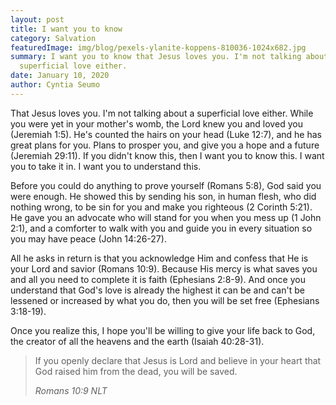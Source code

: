 ```yaml
---
layout: post
title: I want you to know
category: Salvation
featuredImage: img/blog/pexels-ylanite-koppens-810036-1024x682.jpg
summary: I want you to know that Jesus loves you. I'm not talking about a
  superficial love either.
date: January 10, 2020
author: Cyntia Seumo
---
```

<p>
That Jesus loves you. I'm not talking about a superficial love either. While you were yet in your mother's womb, the Lord knew you and loved you (<a>Jeremiah 1:5</a>). He's counted the hairs on your head (<a>Luke 12:7</a>), and he has great plans for you. Plans to prosper you, and give you a hope and a future (<a>Jeremiah 29:11</a>). If you didn't know this, then I want you to know this. I want you to take it in. I want you to understand this.
</p>

<p>
Before you could do anything to prove yourself (<a>Romans 5:8</a>), God said you were enough. He showed this by sending his son, in human flesh, who did nothing wrong, to be sin for you and make you righteous (<a>2 Corinth 5:21</a>). He gave you an advocate who will stand for you when you mess up (<a>1 John 2:1</a>), and a comforter to walk with you and guide you in every situation so you may have peace (<a>John 14:26-27</a>).
</p>

<p>
All he asks in return is that you acknowledge Him and confess that He is your Lord and savior (<a>Romans 10:9</a>). Because His mercy is what saves you and all you need to complete it is faith (<a>Ephesians 2:8-9</a>). And once you understand that God's love is already the highest it can be and can't be lessened or increased by what you do, then you will be set free (<a>Ephesians 3:18-19</a>).
</p>

<p>
Once you realize this, I hope you'll be willing to give your life back to God, the creator of all the heavens and the earth (<a>Isaiah 40:28-31</a>).
</p>

<blockquote>
<p>
If you openly declare that Jesus is Lord and believe in your heart that God raised him from the dead, you will be saved.
</p>
<cite>
Romans 10:9 NLT
</cite>
</blockquote>